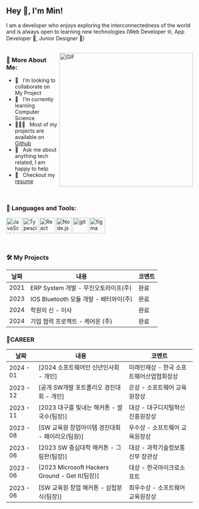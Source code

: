 ## Hey 👋, I'm Min!


I am a developer who enjoys exploring the interconnectedness of the world and is always open to learning new technologies (Web Developer 🌐, App Developer 📱, Junior Designer 🎨)
<br/>
<br/>

<img align="right" alt="GIF" src="https://raw.githubusercontent.com/rahul-jha98/rahul-jha98/main/techstack.gif" width="360px"/>
  
### 🧐 More About Me:

- 🤝 &nbsp; I’m looking to collaborate on My Project
- 🌱 &nbsp; I’m currently learning Computer Science
- 👨🏻‍💻 &nbsp; Most of my projects are available on [Github](https://github.com/mini-777?tab=repositories)
- 💬 &nbsp; Ask me about anything tech related, I am happy to help
- 📝 &nbsp; Checkout my [resume](https://www.jobkorea.co.kr/User/Resume/View?rNo=26078508)

<br>

### 🔨 Languages and Tools:
<a href="https://developer.mozilla.org/en-US/docs/Web/JavaScript" target="_blank"> <img align="left" alt="JavaScript" height ="42px"  src="https://raw.githubusercontent.com/rahul-jha98/github_readme_icons/main/language_and_tools/square/javascript/javascript.svg"> </a>
<a href="https://www.typescriptlang.org/" target="_blank"><img align="left" alt="Typescirpt" height ="42px" src="https://raw.githubusercontent.com/rahul-jha98/github_readme_icons/main/language_and_tools/square/typescript/typescript.svg"></a>
<a href="https://reactjs.org/" target="_blank"> <img align="left" alt="React" height ="42px" src="https://raw.githubusercontent.com/rahul-jha98/github_readme_icons/main/language_and_tools/square/react/react.svg"></a>
<a href="https://nodejs.org" target="_blank"><img align="left" alt="Node.js" height ="42px" src="https://raw.githubusercontent.com/rahul-jha98/github_readme_icons/main/language_and_tools/square/node/node.svg"></a>
<a href="https://git-scm.com/" target="_blank"> <img src="https://raw.githubusercontent.com/rahul-jha98/github_readme_icons/main/language_and_tools/square/git-scm/git-scm.svg" align="left" alt="git" height='42px'/> </a>
<a href="https://www.figma.com/" target="_blank"> <img src="https://raw.githubusercontent.com/rahul-jha98/github_readme_icons/main/language_and_tools/square/figma/figma.svg" alt="figma" height='42px'/> </a>


<br>

### 🛠️ My Projects

|날짜|내용|코멘트|
|------|---|---|
|2021| ERP System 개발 - 무진오토라이프(주) | 완료 |
|2023| IOS Bluetooth 모듈 개발 - 배터와이(주) | 완료 |
|2024| 학원의 신 - 이사 | 완료 |
|2024| 기업 협력 프로젝트 - 케어온 (주) | 완료 |

### 🚩CAREER

|날짜|내용|코멘트|
|------|---|---|
|2024 - 01|[2024 소프트웨어인 신년인사회 - 개인]| 미래인재상 - 한국 소프트웨어산업협회장상 |
|2023 - 12|[공개 SW개발 포트폴리오 경진대회 - 개인]| 은상 - 소프트웨어 교육원장상 |
|2023 - 11|[2023 대구를 빛내는 해커톤 - 쌀국수(팀장)]| 대상 - 대구디지털혁신진흥원장상 |
|2023 - 08|[SW 교육원 창업아이템 경진대회 - 페이리오(팀원)]| 우수상 - 소프트웨어 교육원장상 |
|2023 - 06|[2023 SW 중심대학 해커톤 - 그림판(팀장)]| 대상 - 과학기술정보통신부 장관상 |
|2023 - 06|[2023 Microsoft Hackers Ground - Get It(팀장)]| 대상 - 한국마이크로소프트 |
|2023 - 06|[SW 교육원 창업 해커톤 - 삼첩분식(팀장)]| 최우수상 - 소프트웨어 교육원장상 |

